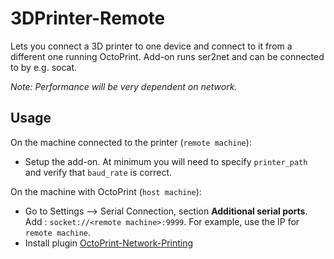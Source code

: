 # 3DPrinter-Remote

Lets you connect a 3D printer to one device and connect to it from a different one running OctoPrint.
Add-on runs ser2net and can be connected to by e.g. socat.

*Note: Performance will be very dependent on network.*

## Usage

On the machine connected to the printer (`remote machine`):
* Setup the add-on. At minimum you will need to specify `printer_path` and verify that `baud_rate` is correct.

On the machine with OctoPrint (`host machine`):
* Go to Settings --> Serial Connection, section __Additional serial ports__. Add : `socket://<remote machine>:9999`. For example, use the IP for `remote machine`.
* Install plugin [OctoPrint-Network-Printing](https://github.com/hellerbarde/OctoPrint-Network-Printing)